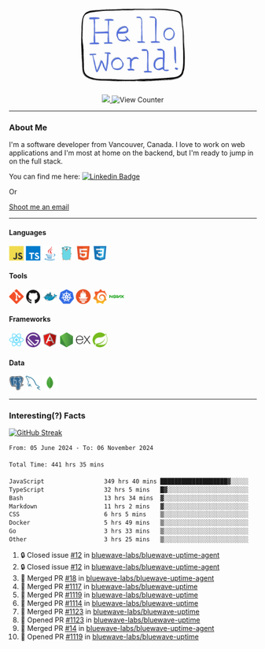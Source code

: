 <div align="center">
    <img src="./img/hello_world.webp" height="200px" width="">
    <div>
        <a href="https://www.linkedin.com/in/ajhollid">
            <img src="https://img.shields.io/badge/LinkedIn-blue"/>
        </a>
        <img src="https://komarev.com/ghpvc/?username=ajhollid&color=yellow" alt="View Counter">
    </div>
</div>

---

### About Me

I'm a software developer from Vancouver, Canada. I love to work on web applications and I'm most at home on the backend, but I'm ready to jump in on the full stack.

You can find me here: [![Linkedin Badge](https://img.shields.io/badge/-ajhollid-blue?style=flat&logo=Linkedin&logoColor=white)](https://www.linkedin.com/in/ajhollid)

Or

[Shoot me an email](mailto:ajhollid@gmail.com)

---

#### Languages

<div>
    <img src="./img/devicons/javascript-original.svg" width=30 height=30 alt="JavaScript">
    <img src="/img/devicons/typescript-original.svg" width=30 height=30 alt="TypeScript">
    <img src="./img/devicons/java-original.svg" width=30 height=30 alt="Java">
    <img src="./img/devicons/go-original.svg" width=30 height=30 alt="Golang">
    <img src="./img/devicons/html5-original.svg" width=30 height=30 alt="HTML 5">
    <img src="./img/devicons/css3-original.svg" width=30 height=30 alt="CSS 3">
</div>

#### Tools

<div>
    <img src="./img/devicons/git-original.svg" width=30 height=30 alt="Git">
    <img src="./img/devicons/github-original.svg" width=30 height=30 alt="Github">
    <img src="./img/devicons/docker-original.svg" width=30 
    height=30 alt="Docker">
    <img src="./img/devicons/kubernetes-original.svg" width=30 height=30 alt="K8">
    <img src="./img/devicons/prometheus-original.svg" width=30 height=30 alt="Prometheus">
    <img src="./img/devicons/grafana-original.svg" width=30 height=30 alt="Grafana">
    <img src="./img/devicons/nginx-original.svg" width=30 height=30 alt="Nginx">
</div>

#### Frameworks

<div>
    <img src="./img/devicons/react-original.svg" width=30 height=30 alt="React">
    <img src="./img/devicons/gatsby-original.svg" width=30 height=30 alt="Gatsby">
    <img src="./img/devicons/angularjs-original.svg" width=30 height=30 alt="AngularJS">
    <img src="./img/devicons/nodejs-original.svg" width=30 height=30 alt="NodeJS">
    <img src="./img/devicons/express-original.svg" width=30 height=30 alt="Express">
    <img src="./img/devicons/spring-original.svg" width=30 height=30 alt="Spring">
</div>

#### Data

<div>
    <img src="./img/devicons/postgresql-original.svg" width=30 height=30 alt="Postgresql">
    <img src="./img/devicons/mysql-original.svg" width=30 height=30 alt="Mysql">
    <img src="./img/devicons/mongodb-original.svg" width=30 height=30 alt="MongoDB">
</div>

---

### Interesting(?) Facts

[![GitHub Streak](http://github-readme-streak-stats.herokuapp.com?user=ajhollid)](https://git.io/streak-stats)

 <!--START_SECTION:waka-->

```txt
From: 05 June 2024 - To: 06 November 2024

Total Time: 441 hrs 35 mins

JavaScript                 349 hrs 40 mins ███████████████████▓░░░░░   78.58 %
TypeScript                 32 hrs 5 mins   █▓░░░░░░░░░░░░░░░░░░░░░░░   07.21 %
Bash                       13 hrs 34 mins  ▓░░░░░░░░░░░░░░░░░░░░░░░░   03.05 %
Markdown                   11 hrs 2 mins   ▓░░░░░░░░░░░░░░░░░░░░░░░░   02.48 %
CSS                        6 hrs 5 mins    ▒░░░░░░░░░░░░░░░░░░░░░░░░   01.37 %
Docker                     5 hrs 49 mins   ▒░░░░░░░░░░░░░░░░░░░░░░░░   01.31 %
Go                         3 hrs 33 mins   ▒░░░░░░░░░░░░░░░░░░░░░░░░   00.80 %
Other                      3 hrs 25 mins   ▒░░░░░░░░░░░░░░░░░░░░░░░░   00.77 %
```

<!--END_SECTION:waka-->


<!--START_SECTION:activity-->
1. 🔒 Closed issue [#12](https://github.com/bluewave-labs/bluewave-uptime-agent/issues/12) in [bluewave-labs/bluewave-uptime-agent](https://github.com/bluewave-labs/bluewave-uptime-agent)
2. 🔒 Closed issue [#12](https://github.com/bluewave-labs/bluewave-uptime-agent/issues/12) in [bluewave-labs/bluewave-uptime-agent](https://github.com/bluewave-labs/bluewave-uptime-agent)
3. 🎉 Merged PR [#18](https://github.com/bluewave-labs/bluewave-uptime-agent/pull/18) in [bluewave-labs/bluewave-uptime-agent](https://github.com/bluewave-labs/bluewave-uptime-agent)
4. 🎉 Merged PR [#1117](https://github.com/bluewave-labs/bluewave-uptime/pull/1117) in [bluewave-labs/bluewave-uptime](https://github.com/bluewave-labs/bluewave-uptime)
5. 🎉 Merged PR [#1119](https://github.com/bluewave-labs/bluewave-uptime/pull/1119) in [bluewave-labs/bluewave-uptime](https://github.com/bluewave-labs/bluewave-uptime)
6. 🎉 Merged PR [#1114](https://github.com/bluewave-labs/bluewave-uptime/pull/1114) in [bluewave-labs/bluewave-uptime](https://github.com/bluewave-labs/bluewave-uptime)
7. 🎉 Merged PR [#1123](https://github.com/bluewave-labs/bluewave-uptime/pull/1123) in [bluewave-labs/bluewave-uptime](https://github.com/bluewave-labs/bluewave-uptime)
8. 💪 Opened PR [#1123](https://github.com/bluewave-labs/bluewave-uptime/pull/1123) in [bluewave-labs/bluewave-uptime](https://github.com/bluewave-labs/bluewave-uptime)
9. 🎉 Merged PR [#14](https://github.com/bluewave-labs/bluewave-uptime-agent/pull/14) in [bluewave-labs/bluewave-uptime-agent](https://github.com/bluewave-labs/bluewave-uptime-agent)
10. 💪 Opened PR [#1119](https://github.com/bluewave-labs/bluewave-uptime/pull/1119) in [bluewave-labs/bluewave-uptime](https://github.com/bluewave-labs/bluewave-uptime)
<!--END_SECTION:activity-->
